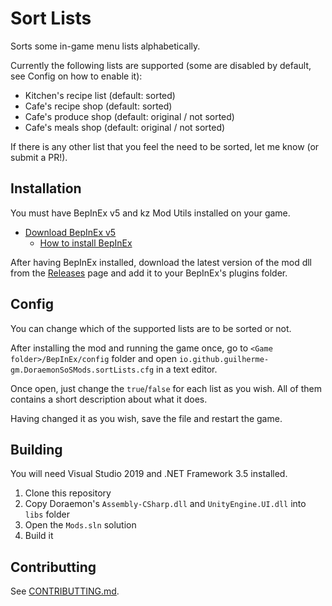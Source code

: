 # Sort Lists

Sorts some in-game menu lists alphabetically.

Currently the following lists are supported (some are disabled by default, see Config on how to enable it):
- Kitchen's recipe list (default: sorted)
- Cafe's recipe shop (default: sorted)
- Cafe's produce shop (default: original / not sorted)
- Cafe's meals shop (default: original / not sorted)

If there is any other list that you feel the need to be sorted, let me know (or submit a PR!).

## Installation
You must have BepInEx v5 and kz Mod Utils installed on your game.
- [Download BepInEx v5](https://github.com/BepInEx/BepInEx/releases)
	- [How to install BepInEx](https://docs.bepinex.dev/articles/user_guide/installation/index.html)

After having BepInEx installed, download the latest version of the mod dll from the [Releases](https://github.com/guilherme-gm/KirieZ_DoraemonSoSMods/releases) page and add it to your BepInEx's plugins folder.

## Config
You can change which of the supported lists are to be sorted or not.

After installing the mod and running the game once, go to `<Game folder>/BepInEx/config` folder and open `io.github.guilherme-gm.DoraemonSoSMods.sortLists.cfg` in a text editor.

Once open, just change the `true`/`false` for each list as you wish. All of them contains a short description about what it does.

Having changed it as you wish, save the file and restart the game.

## Building
You will need Visual Studio 2019 and .NET Framework 3.5 installed.

1. Clone this repository
2. Copy Doraemon's `Assembly-CSharp.dll` and `UnityEngine.UI.dll` into `libs` folder
3. Open the `Mods.sln` solution
4. Build it


## Contributting
See [CONTRIBUTTING.md](../CONTRIBUTTING.md).
